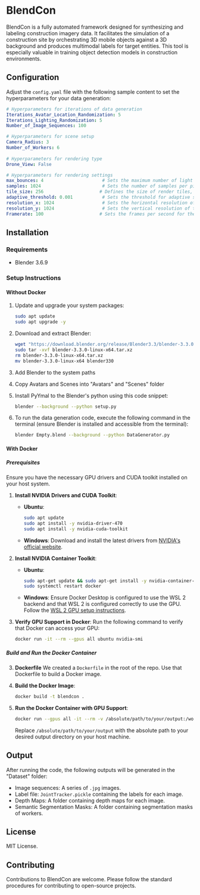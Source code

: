# BlendCon

BlendCon is a fully automated framework designed for synthesizing and labeling construction imagery data. It facilitates the simulation of a construction site by orchestrating 3D mobile objects against a 3D background and produces multimodal labels for target entities. This tool is especially valuable in training object detection models in construction environments.

## Configuration
Adjust the `config.yaml` file with the following sample content to set the hyperparameters for your data generation:

```yaml
# Hyperparameters for iterations of data generation
Iterations_Avatar_Location_Randomization: 5
Iterations_Lighting_Randomization: 5
Number_of_Image_Sequences: 100

# Hyperparameters for scene setup
Camera_Radius: 3
Number_of_Workers: 6
 
# Hyperparameters for rendering type
Drone_View: False

# Hyperparameters for rendering settings
max_bounces: 4                      # Sets the maximum number of light bounces for ray tracing, affecting the realism and computational load.
samples: 1024                       # Sets the number of samples per pixel for rendering, affecting image quality and render time.
tile_size: 256                     # Defines the size of render tiles, impacting render efficiency. 
adaptive_threshold: 0.001           # Sets the threshold for adaptive sampling, improving efficiency by reducing samples in areas with less noise.
resolution_x: 1024                  # Sets the horizontal resolution of the render to 1920 pixels.
resolution_y: 1024                  # Sets the vertical resolution of the render to 1920 pixels.
Framerate: 100                     # Sets the frames per second for the animation, and the number of frames to skip for each step in animation playback.
```

## Installation

### Requirements
- Blender 3.6.9

### Setup Instructions
#### Without Docker
1. Update and upgrade your system packages:
   ```bash
   sudo apt update
   sudo apt upgrade -y
   ```

2. Download and extract Blender:
   ```bash
   wget "https://download.blender.org/release/Blender3.3/blender-3.3.0-linux-x64.tar.xz"
   sudo tar -xvf blender-3.3.0-linux-x64.tar.xz
   rm blender-3.3.0-linux-x64.tar.xz
   mv blender-3.3.0-linux-x64 blender330
   ```

3. Add Blender to the system paths

4. Copy Avatars and Scenes into "Avatars" and "Scenes" folder

5. Install PyYmal to the Blender's python using this code snippet:
   ```bash
   blender --background --python setup.py
   ```

6. To run the data generation code, execute the following command in the terminal (ensure Blender is installed and accessible from the terminal):
   ```bash
   blender Empty.blend --background --python DataGenerator.py
   ```

#### With Docker
##### Prerequisites
Ensure you have the necessary GPU drivers and CUDA toolkit installed on your host system.

1. **Install NVIDIA Drivers and CUDA Toolkit**:
   - **Ubuntu**:
     ```sh
     sudo apt update
     sudo apt install -y nvidia-driver-470
     sudo apt install -y nvidia-cuda-toolkit
     ```
   - **Windows**:
     Download and install the latest drivers from [NVIDIA's official website](https://www.nvidia.com/Download/index.aspx).
     
2. **Install NVIDIA Container Toolkit**:
   - **Ubuntu**:
     ```sh
     sudo apt-get update && sudo apt-get install -y nvidia-container-toolkit
     sudo systemctl restart docker
     ```
   - **Windows**:
     Ensure Docker Desktop is configured to use the WSL 2 backend and that WSL 2 is configured correctly to use the GPU. Follow the [WSL 2 GPU setup instructions](https://docs.nvidia.com/cuda/wsl-user-guide/index.html).

3. **Verify GPU Support in Docker**:
   Run the following command to verify that Docker can access your GPU:
   ```sh
   docker run -it --rm --gpus all ubuntu nvidia-smi
   ```

##### Build and Run the Docker Container
3. **Dockerfile**
   We created a `Dockerfile` in the root of the repo. Use that Dockerfile to build a Docker image.

4. **Build the Docker Image**:
    ```sh
    docker build -t blendcon .
    ```

5. **Run the Docker Container with GPU Support**:
    ```sh
    docker run --gpus all -it --rm -v /absolute/path/to/your/output:/workspace/Dataset blendcon
    ```
    Replace `/absolute/path/to/your/output` with the absolute path to your desired output directory on your host machine.

## Output
After running the code, the following outputs will be generated in the "Dataset" folder:
- Image sequences: A series of `.jpg` images.
- Label file: `JointTracker.pickle` containing the labels for each image.
- Depth Maps: A folder containing depth maps for each image.
- Semantic Segmentation Masks: A folder containing segmentation masks of workers.

## License
MIT License.

## Contributing
Contributions to BlendCon are welcome. Please follow the standard procedures for contributing to open-source projects.